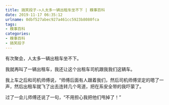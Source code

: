 ```yaml
---
title: 搞笑段子->人太多一辆出租车坐不下 | 糗事百科
date: 2019-11-17 06:35:12
urlname: 0dbf527abec927a461cc5923b8080fca
tags: 
- 糗事百科
categories:
- 糗事百科
- 搞笑段子
---
```

有次聚会，人太多一辆出租车坐不下。

我就再叫了一辆出租车，我还让这个出租车司机跟我我们这辆车。

我上车之后和司机师傅说，“师傅后面有人跟着我们，然后司机师傅坚定的嗯了一声，然后出租车就飞了出去连转几个弯道，把在系安全带的我吓蒙了。

过了一会儿师傅还说了一句，“不用担心我把他们甩掉了！”


